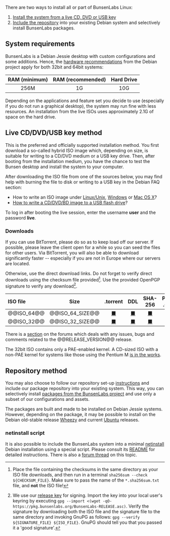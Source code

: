 [HardwareRequirements]: <https://www.debian.org/releases/jessie/amd64/ch03s04.html.en>
[LinuxFAQ]: <https://www.debian.org/CD/faq/#record-unix>
[OSXFAQ]: <https://www.debian.org/CD/faq/#record-mac>
[USBFAQ]: <https://www.debian.org/CD/faq/#write-usb>
[WindowsFAQ]: <https://www.debian.org/CD/faq/#record-windows>

[DDL32]: <@@DDL_URL_32@@>
[DDL32M]: <@@DDL_URL_32M@@>
[DDL64]: <@@DDL_URL_64@@>
[DDL64M]: <@@DDL_URL_64M@@>
[TorrentFile32]: <@@TORRENT_URL_32@@>
[TorrentFile64]: <@@TORRENT_URL_64@@>
[TorrentMagnet32]: <@@TORRENT_MAGNET_LINK_32@@>
[TorrentMagnet64]: <@@TORRENT_MAGNET_LINK_64@@>
[shasums32]: <@@SHA256SUMS_URL_32@@>
[shasums64]: <@@SHA256SUMS_URL_64@@>
[pgp32]: <@@SIG_URL_32@@>
[pgp64]: <@@SIG_URL_64@@>
[releasekey]: <https://pkg.bunsenlabs.org/#signing-key>

There are two ways to install all or part of BunsenLabs Linux:

1. [Install the system from a live CD, DVD or USB key](#live-cddvdusb-key-method)
2. [Include the repository](#repository-method) into your existing Debian system and
   selectively install BunsenLabs packages.

## System requirements

BunsenLabs is a Debian Jessie desktop with custom configurations and
some additions. Hence, the [hardware
recommendations][HardwareRequirements] from the Debian project apply for
both 32bit and 64bit systems:

|RAM (minimum)|RAM (recommended)|Hard Drive |
|:-----------:|:---------------:|:---------:|
| 256M        | 1G              | 10G       |

Depending on the applications and feature set you decide to use
(especially if you do not run a graphical desktop), the system may run
fine with less resources. An installation from the live ISOs uses
approximately 2.1G of space on the hard drive.

## Live CD/DVD/USB key method

This is the preferred and officially supported installation method. You
first download a so-called hybrid ISO image which, depending on size, is
suitable for writing to a CD/DVD medium or a USB key drive. Then, after
booting from the installation medium, you have the chance to test the
Bunsen desktop and install the system to your computer.

After downloading the ISO file from one of the sources below, you may
find help with burning the file to disk or writing to a USB key in the
Debian FAQ section:

* How to write an ISO image under [Linux/Unix][LinuxFAQ],
  [Windows][WindowsFAQ] or [Mac OS X][OSXFAQ]?
* [How to write a CD/DVD/BD image to a USB flash drive][USBFAQ]?

To log in after booting the live session, enter the username **user** and
the password **live**.

### Downloads

If you can use BitTorrent, please do so as to keep load off our server.
If possible, please leave the client open for a while so you can seed
the files for other users. Via BitTorrent, you will also be able to
download significantly faster -- especially if you are not in Europe
where our servers are located.

Otherwise, use the direct download links. Do not forget to verify direct
downloads using the checksum file provided[^2]. Use the provided OpenPGP
signature to verify any download[^3].

| ISO file          | Size                  | .torrent                    | DDL            | SHA-256          | PGP .sig        |
|:------------------|:---------------------:|:--------------------------:|:--------------:|:----------------:|:----------------:|
| \@\@ISO\_64\@\@   | \@\@ISO\_64\_SIZE\@\@ | [■][TorrentFile64]         | [■][DDL64]     | [■][shasums64]   | [■][pgp64]       |
| \@\@ISO\_32\@\@   | \@\@ISO\_32\_SIZE\@\@ | [■][TorrentFile32]         | [■][DDL32]     | [■][shasums32]   | [■][pgp32]       |

There is a [section](https://forums.bunsenlabs.org/viewtopic.php?id=195)
on the forums which deals with any issues, bugs and comments related to
the \@\@RELEASE\_VERSION\@\@ release.

The 32bit ISO contains only a PAE-enabled kernel. A CD-sized ISO with a
non-PAE kernel for systems like those using the Pentium M [is in the
works](https://forums.bunsenlabs.org/viewtopic.php?id=195).

[^2]: Place the file containing the checksums in the same directory as
your ISO file downloads, and then run in a terminal `sha256sum --check
${CHECKSUM_FILE}`. Make sure to pass the name of the `*.sha256sum.txt`
file, and **not** the ISO file!

[^3]: We use our [release key][releasekey] for signing. Import the key
into your local user's keyring by executing `gpg --import <(wget -qO-
https://pkg.bunsenlabs.org/BunsenLabs-RELEASE.asc)`.  Verify the
signature by downloading both the ISO file and the signature file to the
same directory and invoking GnuPG as follows: `gpg --verify
${SIGNATURE_FILE} ${ISO_FILE}`. GnuPG should tell you that you passed it
a 'good signature'.

## Repository method

You may also choose to follow our repository set-up
[instructions](http://pkg.bunsenlabs.org) and include our package
repository into your existing system. This way, you can selectively
install [packages from the BunsenLabs project](resources.html#core-packages-and-bug-reports) and use
only a subset of our configurations and assets.

The packages are built and made to be installed on Debian Jessie
systems. However, depending on the package, it may be possible to
install on the Debian old-stable release
[Wheezy](https://wiki.debian.org/DebianWheezy) and current
[Ubuntu](http://releases.ubuntu.com/) releases.

### netinstall script

It is also possible to include the BunsenLabs system into a minimal
[netinstall](https://www.debian.org/CD/netinst/) Debian installation
using a special script. Please consult its
[README](https://github.com/BunsenLabs/bunsen-netinstall) for detailed
instructions. There is also a [forum thread](http://crunchbang.org/forums/viewtopic.php?id=39656)
on this topic.
